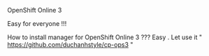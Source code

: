 OpenShift Online 3 

Easy for everyone !!! 

How to install manager for OpenShift Online 3 ???
Easy . Let use it " https://github.com/duchanhstyle/cp-ops3 "
